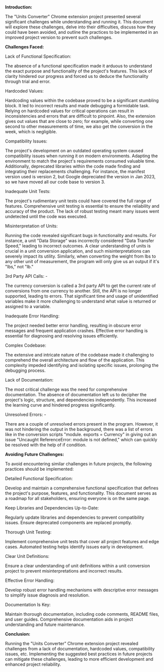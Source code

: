 **Introduction:**

The "Units Converter" Chrome extension project presented several significant challenges while understanding and running it. This document will explore these challenges, delve into their difficulties, discuss how they could have been avoided, and outline the practices to be implemented in an improved project version to prevent such challenges.

**Challenges Faced:**

Lack of Functional Specification:

The absence of a functional specification made it arduous to understand the exact purpose and functionality of the project's features. This lack of clarity hindered our progress and forced us to deduce the functionality through trial and error.

Hardcoded Values:

Hardcoding values within the codebase proved to be a significant stumbling block. It led to incorrect results and made debugging a formidable task. Relying on hardcoded values for critical operations can result in inconsistencies and errors that are difficult to pinpoint. Also, the extension gives out values that are close to zero; for example, while converting one second to other measurements of time, we also get the conversion in the week, which is negligible.

Compatibility Issues:

The project's development on an outdated operating system caused compatibility issues when running it on modern environments. Adapting the environment to match the project's requirements consumed valuable time. Additionally, deprecated libraries within the code made finding and integrating their replacements challenging. For instance, the manifest version used is version 2, but Google depreciated the version in Jan 2023, so we have moved all our code base to version 3.

Inadequate Unit Tests:

The project's rudimentary unit tests could have covered the full range of features. Comprehensive unit testing is essential to ensure the reliability and accuracy of the product. The lack of robust testing meant many issues went undetected until the code was executed.

Misinterpretation of Units:

Running the code revealed significant bugs in functionality and results. For instance, a unit "Data Storage" was incorrectly considered "Data Transfer Speed," leading to incorrect outcomes. A clear understanding of units is crucial in a unit conversion application, and such misinterpretations can severely impact its utility. Similarly, when converting the weight from lbs to any other unit of measurement, the program will only give us an output if it's "lbs," not "lb."

3rd Party API Calls: -

The currency conversion is called a 3rd party API to get the current rate of conversions from one currency to another. Still, the API is no longer supported, leading to errors. That significant time and usage of unidentified variables make it more challenging to understand what value is returned or assigned to a variable.

Inadequate Error Handling:

The project needed better error handling, resulting in obscure error messages and frequent application crashes. Effective error handling is essential for diagnosing and resolving issues efficiently.

Complex Codebase:

The extensive and intricate nature of the codebase made it challenging to comprehend the overall architecture and flow of the application. This complexity impeded identifying and isolating specific issues, prolonging the debugging process.

Lack of Documentation:

The most critical challenge was the need for comprehensive documentation. The absence of documentation left us to decipher the project's logic, structure, and dependencies independently. This increased the learning curve and hindered progress significantly.

Unresolved Errors: -

There are a couple of unresolved errors present in the program. However, it was not hindering the output in the background, there was a list of errors like in the conversion scripts "module. exports = Currency" in giving out an issue "Uncaught ReferenceError: module is not defined," which can quickly be resolved with the help of if condition.

**Avoiding Future Challenges:**

To avoid encountering similar challenges in future projects, the following practices should be implemented:

Detailed Functional Specification:

Develop and maintain a comprehensive functional specification that defines the project's purpose, features, and functionality. This document serves as a roadmap for all stakeholders, ensuring everyone is on the same page.

Keep Libraries and Dependencies Up-to-Date:

Regularly update libraries and dependencies to prevent compatibility issues. Ensure deprecated components are replaced promptly.

Thorough Unit Testing:

Implement comprehensive unit tests that cover all project features and edge cases. Automated testing helps identify issues early in development.

Clear Unit Definitions:

Ensure a clear understanding of unit definitions within a unit conversion project to prevent misinterpretations and incorrect results.

Effective Error Handling:

Develop robust error handling mechanisms with descriptive error messages to simplify issue diagnosis and resolution.

Documentation Is Key:

Maintain thorough documentation, including code comments, README files, and user guides. Comprehensive documentation aids in project understanding and future maintenance.

**Conclusion:**

Running the "Units Converter" Chrome extension project revealed challenges from a lack of documentation, hardcoded values, compatibility issues, etc. Implementing the suggested best practices in future projects can mitigate these challenges, leading to more efficient development and enhanced project reliability.
